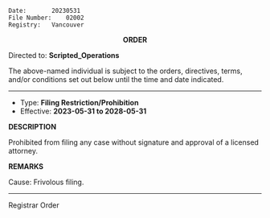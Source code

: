 	Date:		20230531
	File Number:	02002
	Registry:	Vancouver

<p align="center"><b>		ORDER				</b>

  
Directed to: **Scripted_Operations**

The above-named individual is subject to the orders, directives, terms, and/or conditions set out below until the time and date indicated.

---
  
- Type:	**Filing Restriction/Prohibition**
- Effective: **2023-05-31 to 2028-05-31**

**DESCRIPTION**
  
Prohibited from filing any case without signature and approval of a licensed attorney.

**REMARKS**
  
Cause: Frivolous filing.
  
---

Registrar Order
